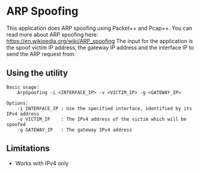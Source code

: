ARP Spoofing
============

This application does ARP spoofing using Packet++ and Pcap++. You can read more about ARP spoofing here: https://en.wikipedia.org/wiki/ARP_spoofing
The input for the application is the spoof victim IP address, the gateway IP address and the interface IP to send the ARP request from.

Using the utility
-----------------
	Basic usage:
		ArpSpoofing -i <INTERFACE_IP> -v <VICTIM_IP> -g <GATEWAY_IP>

	Options:
		-i INTERFACE_IP : Use the specified interface, identified by its IPv4 address
		-v VICTIM_IP    : The IPv4 address of the victim which will be spoofed
		-g GATEWAY_IP   : The gateway IPv4 address

Limitations
-----------
- Works with IPv4 only
